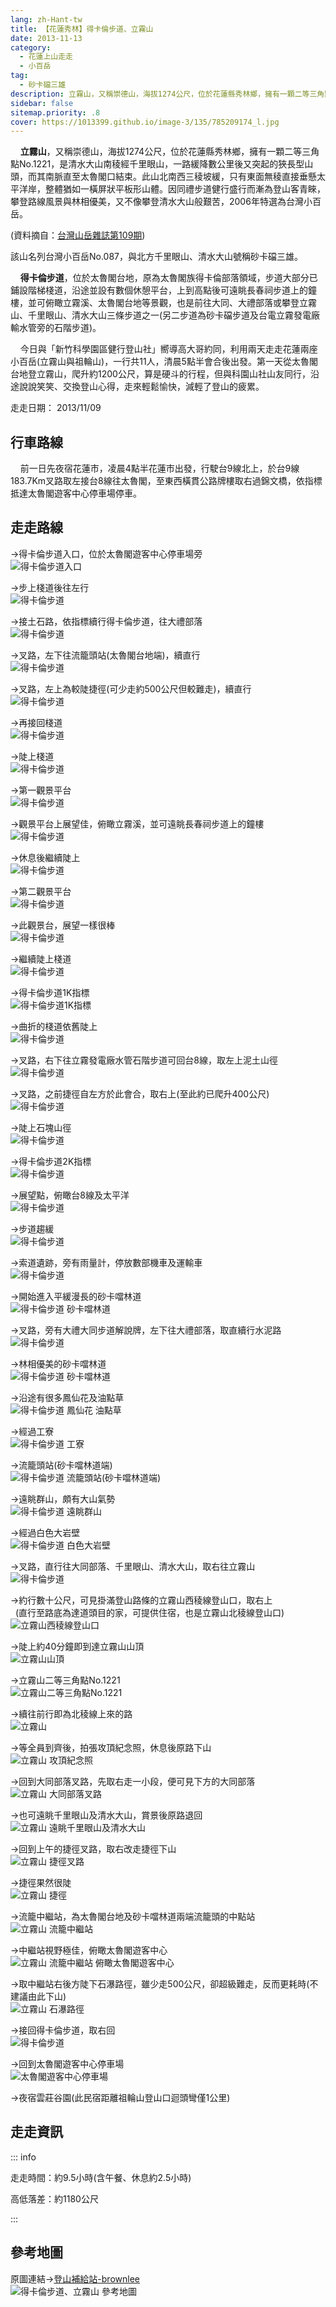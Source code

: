 ```yaml
---
lang: zh-Hant-tw
title: 【花蓮秀林】得卡倫步道、立霧山
date: 2013-11-13
category: 
  - 花蓮上山走走
  - 小百岳
tag:
  - 砂卡礑三雄
description: 立霧山，又稱崇德山，海拔1274公尺，位於花蓮縣秀林鄉，擁有一顆二等三角點No.1221，是清水大山南稜經千里眼山，一路緩降數公里後又突起的狹長型山頭，而其南脈直至太魯閣口結束。得卡倫步道，位於太魯閣台地，原為太魯閣族得卡倫部落領域，步道大部分已鋪設階梯棧道，沿途並設有數個休憩平台，上到高點後可遠眺長春祠步道上的鐘樓，並可俯瞰立霧溪、太魯閣台地等景觀，也是前往大同、大禮部落或攀登立霧山、千里眼山、清水大山三條步道之一(另二步道為砂卡礑步道及台電立霧發電廠輸水管旁的石階步道)。
sidebar: false
sitemap.priority: .8
cover: https://1013399.github.io/image-3/135/785209174_l.jpg
---
```


    **立霧山**，又稱崇德山，海拔1274公尺，位於花蓮縣秀林鄉，擁有一顆二等三角點No.1221，是清水大山南稜經千里眼山，一路緩降數公里後又突起的狹長型山頭，而其南脈直至太魯閣口結束。此山北南西三稜坡緩，只有東面無稜直接垂懸太平洋岸，整體猶如一橫屏狀平板形山體。因同禮步道健行盛行而漸為登山客青睞，攀登路線風景與林相優美，又不像攀登清水大山般艱苦，2006年特選為台灣小百岳。

(資料摘自：[台灣山岳雜誌第109期](http://www.twmount.com.tw/Content/Content-Detail.aspx?seri=3730&issue=109))

該山名列台灣小百岳No.087，與北方千里眼山、清水大山號稱砂卡礑三雄。  

<!-- more -->

    **得卡倫步道**，位於太魯閣台地，原為太魯閣族得卡倫部落領域，步道大部分已鋪設階梯棧道，沿途並設有數個休憩平台，上到高點後可遠眺長春祠步道上的鐘樓，並可俯瞰立霧溪、太魯閣台地等景觀，也是前往大同、大禮部落或攀登立霧山、千里眼山、清水大山三條步道之一(另二步道為砂卡礑步道及台電立霧發電廠輸水管旁的石階步道)。  

    今日與「新竹科學園區健行登山社」嚮導高大哥約同，利用兩天走走花蓮兩座小百岳(立霧山與祖輪山)，一行共11人，清晨5點半會合後出發。第一天從太魯閣台地登立霧山，爬升約1200公尺，算是硬斗的行程，但與科園山社山友同行，沿途說說笑笑、交換登山心得，走來輕鬆愉快，減輕了登山的疲累。

走走日期： 2013/11/09

## 行車路線  
    前一日先夜宿花蓮市，凌晨4點半花蓮市出發，行駛台9線北上，於台9線183.7Km叉路取左接台8線往太魯閣，至東西橫貫公路牌樓取右過錦文橋，依指標抵達太魯閣遊客中心停車場停車。

## 走走路線

→得卡倫步道入口，位於太魯閣遊客中心停車場旁  
![得卡倫步道入口](https://1013399.github.io/image-3/135/785201347_l.jpg)

→步上棧道後往左行  
![得卡倫步道](https://1013399.github.io/image-3/135/785201832_l.jpg)

→接土石路，依指標續行得卡倫步道，往大禮部落  
![得卡倫步道](https://1013399.github.io/image-3/135/785201955_l.jpg)

→叉路，左下往流籠頭站(太魯閣台地端)，續直行  
![得卡倫步道](https://1013399.github.io/image-3/135/785202090_l.jpg)

→叉路，左上為較陡捷徑(可少走約500公尺但較難走)，續直行  
![得卡倫步道](https://1013399.github.io/image-3/135/785202214_l.jpg)

→再接回棧道  
![得卡倫步道](https://1013399.github.io/image-3/135/785202319_l.jpg)

→陡上棧道  
![得卡倫步道](https://1013399.github.io/image-3/135/785202454_l.jpg)

→第一觀景平台  
![得卡倫步道](https://1013399.github.io/image-3/135/785202580_l.jpg)

→觀景平台上展望佳，俯瞰立霧溪，並可遠眺長春祠步道上的鐘樓  
![得卡倫步道](https://1013399.github.io/image-3/135/785202704_l.jpg)

→休息後繼續陡上  
![得卡倫步道](https://1013399.github.io/image-3/135/785203022_l.jpg)

→第二觀景平台  
![得卡倫步道](https://1013399.github.io/image-3/135/785229033_l.jpg)

→此觀景台，展望一樣很棒  
![得卡倫步道](https://1013399.github.io/image-3/135/785206242_l.jpg)

→繼續陡上棧道  
![得卡倫步道](https://1013399.github.io/image-3/135/785206570_l.jpg)

→得卡倫步道1K指標  
![得卡倫步道1K指標](https://1013399.github.io/image-3/135/785206659_l.jpg)

→曲折的棧道依舊陡上  
![得卡倫步道](https://1013399.github.io/image-3/135/785206752_l.jpg)

→叉路，右下往立霧發電廠水管石階步道可回台8線，取左上泥土山徑  
![得卡倫步道](https://1013399.github.io/image-3/135/785206926_l.jpg)

→叉路，之前捷徑自左方於此會合，取右上(至此約已爬升400公尺)  
![得卡倫步道](https://1013399.github.io/image-3/135/785207262_l.jpg)

→陡上石塊山徑  
![得卡倫步道](https://1013399.github.io/image-3/135/785207367_l.jpg)

→得卡倫步道2K指標  
![得卡倫步道](https://1013399.github.io/image-3/135/785207451_l.jpg)

→展望點，俯瞰台8線及太平洋  
![得卡倫步道](https://1013399.github.io/image-3/135/785207644_l.jpg)

→步道趨緩  
![得卡倫步道](https://1013399.github.io/image-3/135/785207729_l.jpg)

→索道遺跡，旁有雨量計，停放數部機車及運輸車  
![得卡倫步道](https://1013399.github.io/image-3/135/785207866_l.jpg)

→開始進入平緩漫長的砂卡噹林道  
![得卡倫步道 砂卡噹林道](https://1013399.github.io/image-3/135/785208090_l.jpg)

→叉路，旁有大禮大同步道解說牌，左下往大禮部落，取直續行水泥路  
![得卡倫步道](https://1013399.github.io/image-3/135/785208235_l.jpg)

→林相優美的砂卡噹林道  
![得卡倫步道 砂卡噹林道](https://1013399.github.io/image-3/135/785208325_l.jpg)

→沿途有很多鳳仙花及油點草  
![得卡倫步道 鳳仙花 油點草](https://1013399.github.io/image-3/135/785208521_l.jpg)

→經過工寮  
![得卡倫步道 工寮](https://1013399.github.io/image-3/135/785208645_l.jpg)

→流籠頭站(砂卡噹林道端)  
![得卡倫步道 流籠頭站(砂卡噹林道端)](https://1013399.github.io/image-3/135/785208970_l.jpg)

→遠眺群山，頗有大山氣勢  
![得卡倫步道 遠眺群山](https://1013399.github.io/image-3/135/785209174_l.jpg)

→經過白色大岩壁  
![得卡倫步道 白色大岩壁](https://1013399.github.io/image-3/135/785209621_l.jpg)

→叉路，直行往大同部落、千里眼山、清水大山，取右往立霧山  
![得卡倫步道](https://1013399.github.io/image-3/135/785213013_l.jpg)

→約行數十公尺，可見掛滿登山路條的立霧山西稜線登山口，取右上  
  (直行至路底為達道頭目的家，可提供住宿，也是立霧山北稜線登山口)  
![立霧山西稜線登山口](https://1013399.github.io/image-3/135/785213200_l.jpg)

→陡上約40分鐘即到達立霧山山頂  
![立霧山山頂](https://1013399.github.io/image-3/135/785213377_l.jpg)

→立霧山二等三角點No.1221  
![立霧山二等三角點No.1221](https://1013399.github.io/image-3/135/785213575_l.jpg)

→續往前行即為北稜線上來的路  
![立霧山](https://1013399.github.io/image-3/135/785213957_l.jpg)

→等全員到齊後，拍張攻頂紀念照，休息後原路下山  
![立霧山 攻頂紀念照](https://1013399.github.io/image-3/135/785214116_l.jpg)

→回到大同部落叉路，先取右走一小段，便可見下方的大同部落  
![立霧山 大同部落叉路](https://1013399.github.io/image-3/135/785214276_l.jpg)

→也可遠眺千里眼山及清水大山，賞景後原路退回  
![立霧山 遠眺千里眼山及清水大山](https://1013399.github.io/image-3/135/785232357_l.jpg)

→回到上午的捷徑叉路，取右改走捷徑下山  
![立霧山 捷徑叉路](https://1013399.github.io/image-3/135/785218622_l.jpg)

→捷徑果然很陡  
![立霧山 捷徑](https://1013399.github.io/image-3/135/785228879_l.jpg)

→流籠中繼站，為太魯閣台地及砂卡噹林道兩端流籠頭的中點站  
![立霧山 流籠中繼站](https://1013399.github.io/image-3/135/785224256_l.jpg)

→中繼站視野極佳，俯瞰太魯閣遊客中心  
![立霧山 流籠中繼站 俯瞰太魯閣遊客中心](https://1013399.github.io/image-3/135/785224574_l.jpg)

→取中繼站右後方陡下石瀑路徑，雖少走500公尺，卻超級難走，反而更耗時(不建議由此下山)  
![立霧山 石瀑路徑](https://1013399.github.io/image-3/135/785225083_l.jpg)

→接回得卡倫步道，取右回  
![得卡倫步道](https://1013399.github.io/image-3/135/785225571_l.jpg)

→回到太魯閣遊客中心停車場  
![太魯閣遊客中心停車場](https://1013399.github.io/image-3/135/785225804_l.jpg)

→夜宿雲莊谷園(此民宿距離祖輪山登山口迴頭彎僅1公里)

## 走走資訊

::: info

走走時間：約9.5小時(含午餐、休息約2.5小時)

高低落差：約1180公尺

:::

## 參考地圖  
原圖連結→[登山補給站-brownlee](http://www.keepon.com.tw/DiscussLoad.aspx?code=314B5CF9AEC3A19113F6CAA6F539A662BD9C920770115147)  
![得卡倫步道、立霧山 參考地圖](https://1013399.github.io/image-3/135/785237507_l.jpg)